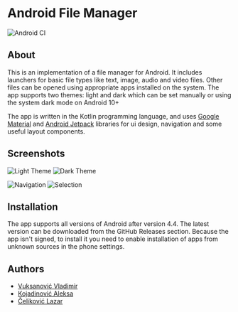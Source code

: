# Android File Manager

![Android CI](https://github.com/VladimirV99/AndroidFileManager/workflows/Android%20CI/badge.svg)

## About

This is an implementation of a file manager for Android. It includes launchers for basic file types like text, image, audio and video files. Other files can be opened using appropriate apps installed on the system. The app supports two themes: light and dark which can be set manually or using the system dark mode on Android 10+

The app is written in the Kotlin programming language, and uses [Google Material](https://material.io/develop/android/) and [Android Jetpack](https://developer.android.com/jetpack) libraries for ui design, navigation and some useful layout components.

## Screenshots

![Light Theme](https://github.com/VladimirV99/AndroidFileManager/screenshots/theme_light.png)
![Dark Theme](https://github.com/VladimirV99/AndroidFileManager/screenshots/theme_dark.png)

![Navigation](https://github.com/VladimirV99/AndroidFileManager/screenshots/navigation.png)
![Selection](https://github.com/VladimirV99/AndroidFileManager/screenshots/selection.png)

## Installation

The app supports all versions of Android after version 4.4. The latest version can be downloaded from the GitHub Releases section. Because the app isn't signed, to install it you need to enable installation of apps from unknown sources in the phone settings.

## Authors

- [Vuksanović Vladimir](https://github.com/VladimirV99)
- [Kojadinović Aleksa](https://github.com/aleksakojadinovic)
- [Čeliković Lazar](https://github.com/Hos1g4k1)